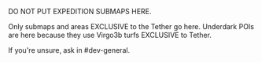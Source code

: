 DO NOT PUT EXPEDITION SUBMAPS HERE.

Only submaps and areas EXCLUSIVE to the Tether go here. Underdark POIs are here because they use Virgo3b turfs EXCLUSIVE to Tether.

If you're unsure, ask in #dev-general.